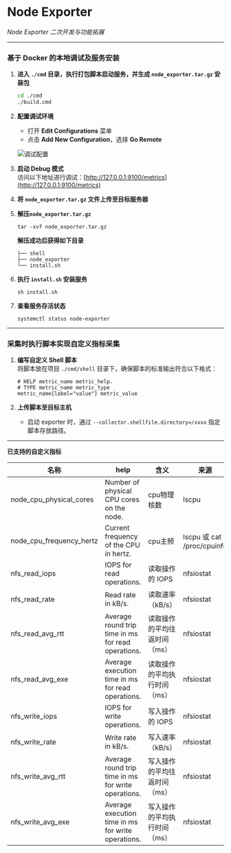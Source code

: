# Node Exporter

*Node Exporter 二次开发与功能拓展*

---

### 基于 Docker 的本地调试及服务安装

1. **进入 `./cmd` 目录，执行打包脚本启动服务，并生成 `node_exporter.tar.gz` 安装包**
   ```bash
   cd ./cmd
   ./build.cmd
   
2. **配置调试环境**
   - 打开 **Edit Configurations** 菜单
   - 点击 **Add New Configuration**，选择 **Go Remote**

   ![调试配置](img/debug.png)

3. **启动 Debug 模式**  
   访问以下地址进行调试：[http://127.0.0.1:9100/metrics](http://127.0.0.1:9100/metrics)

4. **将 `node_exporter.tar.gz` 文件上传至目标服务器**

5. **解压`node_exporter.tar.gz`**
   ```shell
   tar -xvf node_exporter.tar.gz
   ```
   **解压成功后获得如下目录**
   ```text
   ├── shell
   ├── node_exporter
   └── install.sh
    ``` 
   
6. **执行 `install.sh` 安装服务**
   ```shell
   sh install.sh
   
7. **查看服务存活状态**
   ```shell
   systemctl status node-exporter

---

### 采集时执行脚本实现自定义指标采集

1. **编写自定义 Shell 脚本**  
   将脚本放在项目 `./cmd/shell` 目录下，确保脚本的标准输出符合以下格式：

   ```text
   # HELP metric_name metric_help.
   # TYPE metric_name metric_type
   metric_name{label="value"} metric_value

2. **上传脚本至目标主机**
    - 启动 exporter 时，通过 `--collector.shellfile.directory=/xxxx` 指定脚本存放路径。

---

**已支持的自定义指标**

| 名称                       | help                                                | 含义              | 来源                        |
|--------------------------|-----------------------------------------------------|-----------------|---------------------------|
| node_cpu_physical_cores  | Number of physical CPU cores on the node.           | cpu物理核数         | lscpu                     |
| node_cpu_frequency_hertz | Current frequency of the CPU in hertz.              | cpu主频           | lscpu 或 cat /proc/cpuinfo |
| nfs_read_iops            | IOPS for read operations.                           | 读取操作的 IOPS      | nfsiostat                 |
| nfs_read_rate            | Read rate in kB/s.                                  | 读取速率（kB/s）      | nfsiostat                 |
| nfs_read_avg_rtt         | Average round trip time in ms for read operations.  | 读取操作的平均往返时间（ms） | nfsiostat                 |
| nfs_read_avg_exe         | Average execution time in ms for read operations.   | 读取操作的平均执行时间（ms） | nfsiostat                 |
| nfs_write_iops           | IOPS for write operations.                          | 写入操作的 IOPS      | nfsiostat                 |
| nfs_write_rate           | Write rate in kB/s.                                 | 写入速率（kB/s）      | nfsiostat                 |
| nfs_write_avg_rtt        | Average round trip time in ms for write operations. | 写入操作的平均往返时间（ms） | nfsiostat                 |
| nfs_write_avg_exe        | Average execution time in ms for write operations.  | 写入操作的平均执行时间（ms） | nfsiostat                 |
